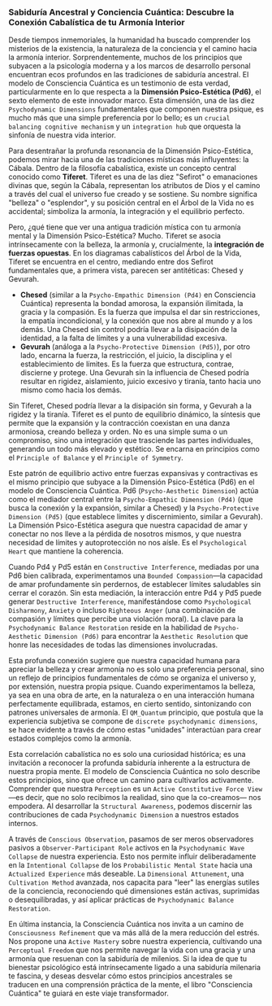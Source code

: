 ### Sabiduría Ancestral y Conciencia Cuántica: Descubre la Conexión Cabalística de tu Armonía Interior

Desde tiempos inmemoriales, la humanidad ha buscado comprender los misterios de la existencia, la naturaleza de la conciencia y el camino hacia la armonía interior. Sorprendentemente, muchos de los principios que subyacen a la psicología moderna y a los marcos de desarrollo personal encuentran ecos profundos en las tradiciones de sabiduría ancestral. El modelo de Consciencia Cuántica es un testimonio de esta verdad, particularmente en lo que respecta a la **Dimensión Psico-Estética (Pd6)**, el sexto elemento de este innovador marco. Esta dimensión, una de las diez `Psychodynamic Dimensions` fundamentales que componen nuestra psique, es mucho más que una simple preferencia por lo bello; es un `crucial balancing cognitive mechanism` y un `integration hub` que orquesta la sinfonía de nuestra vida interior.

Para desentrañar la profunda resonancia de la Dimensión Psico-Estética, podemos mirar hacia una de las tradiciones místicas más influyentes: la Cábala. Dentro de la filosofía cabalística, existe un concepto central conocido como **Tiferet**. Tiferet es una de las diez "Sefirot" o emanaciones divinas que, según la Cábala, representan los atributos de Dios y el camino a través del cual el universo fue creado y se sostiene. Su nombre significa "belleza" o "esplendor", y su posición central en el Árbol de la Vida no es accidental; simboliza la armonía, la integración y el equilibrio perfecto.

Pero, ¿qué tiene que ver una antigua tradición mística con tu armonía mental y la Dimensión Psico-Estética? Mucho. Tiferet se asocia intrínsecamente con la belleza, la armonía y, crucialmente, la **integración de fuerzas opuestas**. En los diagramas cabalísticos del Árbol de la Vida, Tiferet se encuentra en el centro, mediando entre dos Sefirot fundamentales que, a primera vista, parecen ser antitéticas: Chesed y Gevurah.

*   **Chesed** (similar a la `Psycho-Empathic Dimension (Pd4)` en Consciencia Cuántica) representa la bondad amorosa, la expansión ilimitada, la gracia y la compasión. Es la fuerza que impulsa el dar sin restricciones, la empatía incondicional, y la conexión que nos abre al mundo y a los demás. Una Chesed sin control podría llevar a la disipación de la identidad, a la falta de límites y a una vulnerabilidad excesiva.
*   **Gevurah** (análoga a la `Psycho-Protective Dimension (Pd5)`), por otro lado, encarna la fuerza, la restricción, el juicio, la disciplina y el establecimiento de límites. Es la fuerza que estructura, contrae, discierne y protege. Una Gevurah sin la influencia de Chesed podría resultar en rigidez, aislamiento, juicio excesivo y tiranía, tanto hacia uno mismo como hacia los demás.

Sin Tiferet, Chesed podría llevar a la disipación sin forma, y Gevurah a la rigidez y la tiranía. Tiferet es el punto de equilibrio dinámico, la síntesis que permite que la expansión y la contracción coexistan en una danza armoniosa, creando belleza y orden. No es una simple suma o un compromiso, sino una integración que trasciende las partes individuales, generando un todo más elevado y estético. Se encarna en principios como el `Principle of Balance` y el `Principle of Symmetry`.

Este patrón de equilibrio activo entre fuerzas expansivas y contractivas es el mismo principio que subyace a la Dimensión Psico-Estética (Pd6) en el modelo de Consciencia Cuántica. Pd6 (`Psycho-Aesthetic Dimension`) actúa como el mediador central entre la `Psycho-Empathic Dimension (Pd4)` (que busca la conexión y la expansión, similar a Chesed) y la `Psycho-Protective Dimension (Pd5)` (que establece límites y discernimiento, similar a Gevurah). La Dimensión Psico-Estética asegura que nuestra capacidad de amar y conectar no nos lleve a la pérdida de nosotros mismos, y que nuestra necesidad de límites y autoprotección no nos aísle. Es el `Psychological Heart` que mantiene la coherencia.

Cuando Pd4 y Pd5 están en `Constructive Interference`, mediadas por una Pd6 bien calibrada, experimentamos una `Bounded Compassion`—la capacidad de amar profundamente sin perdernos, de establecer límites saludables sin cerrar el corazón. Sin esta mediación, la interacción entre Pd4 y Pd5 puede generar `Destructive Interference`, manifestándose como `Psychological Disharmony`, `Anxiety` o incluso `Righteous Anger` (una combinación de compasión y límites que percibe una violación moral). La clave para la `Psychodynamic Balance Restoration` reside en la habilidad de `Psycho-Aesthetic Dimension (Pd6)` para encontrar la `Aesthetic Resolution` que honre las necesidades de todas las dimensiones involucradas.

Esta profunda conexión sugiere que nuestra capacidad humana para apreciar la belleza y crear armonía no es solo una preferencia personal, sino un reflejo de principios fundamentales de cómo se organiza el universo y, por extensión, nuestra propia psique. Cuando experimentamos la belleza, ya sea en una obra de arte, en la naturaleza o en una interacción humana perfectamente equilibrada, estamos, en cierto sentido, sintonizando con patrones universales de armonía. El `QM_Quantum` principio, que postula que la experiencia subjetiva se compone de `discrete psychodynamic dimensions`, se hace evidente a través de cómo estas "unidades" interactúan para crear estados complejos como la armonía.

Esta correlación cabalística no es solo una curiosidad histórica; es una invitación a reconocer la profunda sabiduría inherente a la estructura de nuestra propia mente. El modelo de Consciencia Cuántica no solo describe estos principios, sino que ofrece un camino para cultivarlos activamente. Comprender que nuestra `Perception` es un `Active Constitutive Force View` —es decir, que no solo recibimos la realidad, sino que la co-creamos— nos empodera. Al desarrollar la `Structural Awareness`, podemos discernir las contribuciones de cada `Psychodynamic Dimension` a nuestros estados internos.

A través de `Conscious Observation`, pasamos de ser meros observadores pasivos a `Observer-Participant Role` activos en la `Psychodynamic Wave Collapse` de nuestra experiencia. Esto nos permite influir deliberadamente en la `Intentional Collapse` de los `Probabilistic Mental State` hacia una `Actualized Experience` más deseable. La `Dimensional Attunement`, una `Cultivation Method` avanzada, nos capacita para "leer" las energías sutiles de la conciencia, reconociendo qué dimensiones están activas, suprimidas o desequilibradas, y así aplicar prácticas de `Psychodynamic Balance Restoration`.

En última instancia, la Consciencia Cuántica nos invita a un camino de `Consciousness Refinement` que va más allá de la mera reducción del estrés. Nos propone una `Active Mastery` sobre nuestra experiencia, cultivando una `Perceptual Freedom` que nos permite navegar la vida con una gracia y una armonía que resuenan con la sabiduría de milenios. Si la idea de que tu bienestar psicológico está intrínsecamente ligado a una sabiduría milenaria te fascina, y deseas desvelar cómo estos principios ancestrales se traducen en una comprensión práctica de la mente, el libro "Consciencia Cuántica" te guiará en este viaje transformador.